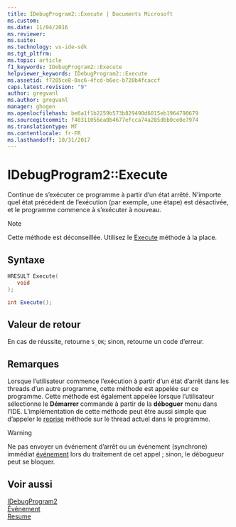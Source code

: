 ```yaml
---
title: IDebugProgram2::Execute | Documents Microsoft
ms.custom: 
ms.date: 11/04/2016
ms.reviewer: 
ms.suite: 
ms.technology: vs-ide-sdk
ms.tgt_pltfrm: 
ms.topic: article
f1_keywords: IDebugProgram2::Execute
helpviewer_keywords: IDebugProgram2::Execute
ms.assetid: f7205ce8-0ac6-4fcd-b6ec-b720b4fcaccf
caps.latest.revision: "9"
author: gregvanl
ms.author: gregvanl
manager: ghogen
ms.openlocfilehash: be6a1f1b2259b573b829490d6015eb1964790679
ms.sourcegitcommit: f40311056ea0b4677efcca74a285dbb0ce0e7974
ms.translationtype: MT
ms.contentlocale: fr-FR
ms.lasthandoff: 10/31/2017
---
```

# <a name="idebugprogram2execute"></a>IDebugProgram2::Execute
Continue de s’exécuter ce programme à partir d’un état arrêté. N’importe quel état précédent de l’exécution (par exemple, une étape) est désactivée, et le programme commence à s’exécuter à nouveau.  
  
> [!NOTE]
>  Cette méthode est déconseillée. Utilisez le [Execute](../../../extensibility/debugger/reference/idebugprocess3-execute.md) méthode à la place.  
  
## <a name="syntax"></a>Syntaxe  
  
```cpp  
HRESULT Execute(  
   void  
);  
```  
  
```csharp  
int Execute();  
```  
  
## <a name="return-value"></a>Valeur de retour  
 En cas de réussite, retourne `S_OK`; sinon, retourne un code d’erreur.  
  
## <a name="remarks"></a>Remarques  
 Lorsque l’utilisateur commence l’exécution à partir d’un état d’arrêt dans les threads d’un autre programme, cette méthode est appelée sur ce programme. Cette méthode est également appelée lorsque l’utilisateur sélectionne le **Démarrer** commande à partir de la **déboguer** menu dans l’IDE. L’implémentation de cette méthode peut être aussi simple que d’appeler le [reprise](../../../extensibility/debugger/reference/idebugthread2-resume.md) méthode sur le thread actuel dans le programme.  
  
> [!WARNING]
>  Ne pas envoyer un événement d’arrêt ou un événement (synchrone) immédiat [événement](../../../extensibility/debugger/reference/idebugeventcallback2-event.md) lors du traitement de cet appel ; sinon, le débogueur peut se bloquer.  
  
## <a name="see-also"></a>Voir aussi  
 [IDebugProgram2](../../../extensibility/debugger/reference/idebugprogram2.md)   
 [Événement](../../../extensibility/debugger/reference/idebugeventcallback2-event.md)   
 [Resume](../../../extensibility/debugger/reference/idebugthread2-resume.md)